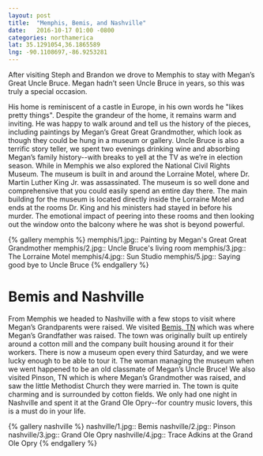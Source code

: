 ```yaml
---
layout: post
title:  "Memphis, Bemis, and Nashville"
date:   2016-10-17 01:00 -0800
categories: northamerica
lat: 35.1291054,36.1865589
lng: -90.1108697,-86.9253281
---
```


After visiting Steph and Brandon we drove to Memphis to stay with Megan’s Great Uncle Bruce. Megan hadn’t seen Uncle Bruce in years, so this was truly a special occasion.

<!--more-->

His home is reminiscent of a castle in Europe, in his own words he "likes pretty things". Despite the grandeur of the home, it remains warm and inviting. He was happy to walk around and
tell us the history of the pieces, including paintings by Megan’s Great Great Grandmother, which look as though they could be hung in a museum or gallery. Uncle Bruce is also a terrific
story teller, we spent two evenings drinking wine and absorbing Megan’s family history--with breaks to yell at the TV as we’re in election season. While in Memphis we also explored the National
Civil Rights Museum. The museum is built in and around the Lorraine Motel, where Dr. Martin Luther King Jr. was assassinated. The museum is so well done and comprehensive that you could easily
spend an entire day there. The main building for the museum is located directly inside the Lorraine Motel and ends at the rooms Dr. King and his ministers had stayed in before his murder.
The emotional impact of peering into these rooms and then looking out the window onto the balcony where he was shot is beyond powerful.

{% gallery memphis %}
memphis/1.jpg:: Painting by Megan's Great Great Grandmother
memphis/2.jpg:: Uncle Bruce's living room
memphis/3.jpg:: The Lorraine Motel
memphis/4.jpg:: Sun Studio
memphis/5.jpg:: Saying good bye to Uncle Bruce
{% endgallery %}

# Bemis and Nashville

From Memphis we headed to Nashville with a few stops to visit where Megan’s Grandparents were raised. We visited [Bemis, TN](https://en.wikipedia.org/wiki/Bemis,_Tennessee) which was where
Megan’s Grandfather was raised. The town was originally built up entirely around a cotton mill and the company built housing around it for their workers. There is now a museum open every third
Saturday, and we were lucky enough to be able to tour it. The woman managing the museum when we went happened to be an old classmate of Megan’s Uncle Bruce! We also visited Pinson, TN which is
where Megan’s Grandmother was raised, and saw the little Methodist Church they were married in. The town is quite charming and is surrounded by cotton fields. We only had one night in Nashville
and spent it at the Grand Ole Opry--for country music lovers, this is a must do in your life.

{% gallery nashville %}
nashville/1.jpg:: Bemis
nashville/2.jpg:: Pinson
nashville/3.jpg:: Grand Ole Opry
nashville/4.jpg:: Trace Adkins at the Grand Ole Opry
{% endgallery %}